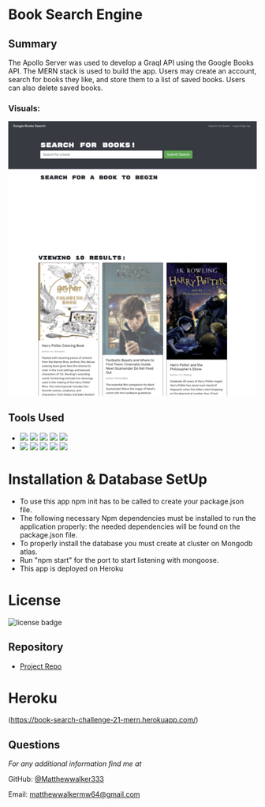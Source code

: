 # Book Search Engine

## Summary
The Apollo Server was used to develop a Graql API using the Google Books API. The MERN stack is used to build the app. Users may create an account, search for books they like, and store them to a list of saved books. Users can also delete saved books.

### Visuals:
![Screenshot](hw21-screenshot.png)
![Screenshot](hw21-1-screenshot.png)

## Tools Used
* <img src="https://img.shields.io/badge/ApolloServer-yellow" />
    <img src="https://img.shields.io/badge/Graphql-orange" />
    <img src="https://img.shields.io/badge/mongodb-blue"  />
    <img src="https://img.shields.io/badge/mongoose-blue"  />
    <img src="https://img.shields.io/badge/Heroku-green" />
* <img src="https://img.shields.io/badge/Javascript-yellow" />
    <img src="https://img.shields.io/badge/express-orange" />
    <img src="https://img.shields.io/badge/node.js-blue"  />
    <img src="https://img.shields.io/badge/React-blue"  />
    <img src="https://img.shields.io/badge/dotenv-green" />

# Installation & Database SetUp
* To use this app npm init has to be called to create your package.json file.
* The following necessary Npm dependencies must be installed to run the application properly: the needed dependencies will be found on the package.json file.
* To properly install the database you must create at cluster on Mongodb atlas.
* Run "npm start" for the port to start listening with mongoose.
* This app is deployed on Heroku

# License
![license badge](https://img.shields.io/badge/license-MIT-brightgreen)

## Repository

  - [Project Repo](https://github.com/Matthewwalker333/book_search_engine)

# Heroku
(https://book-search-challenge-21-mern.herokuapp.com/)

## Questions
*For any additional information find me at* 

GitHub: [@Matthewwalker333](https://github.com/Matthewwalker333/)

Email: [matthewwalkermw64@gmail.com](mailto:matthewwalkermw64@gmail.com)
